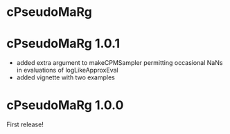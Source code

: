 # cPseudoMaRg

# cPseudoMaRg 1.0.1

- added extra argument to makeCPMSampler permitting occasional NaNs in evaluations of logLikeApproxEval
- added vignette with two examples


# cPseudoMaRg 1.0.0

First release!
